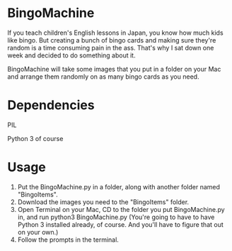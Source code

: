 # BingoMachine

If you teach children's English lessons in Japan, you know how much kids like bingo. But creating a bunch of bingo cards and making sure they're random is a time consuming pain in the ass. That's why I sat down one week and decided to do something about it.

BingoMachine will take some images that you put in a folder on your Mac and arrange them randomly on as many bingo cards as you need.

# Dependencies
PIL

Python 3 of course

# Usage

1. Put the BingoMachine.py in a folder, along with another folder named "BingoItems".
2. Download the images you need to the "BingoItems" folder.
3. Open Terminal on your Mac, CD to the folder you put BingoMachine.py in, and run python3 BingoMachine.py (You're going to have to have Python 3 installed already, of course. And you'll have to figure that out on your own.)
4. Follow the prompts in the terminal.
